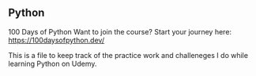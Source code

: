 ## Python
 100 Days of Python 
 Want to join the course? Start your journey here: https://100daysofpython.dev/

 This is a file to keep track of the practice work and challeneges I do while learning Python on Udemy.